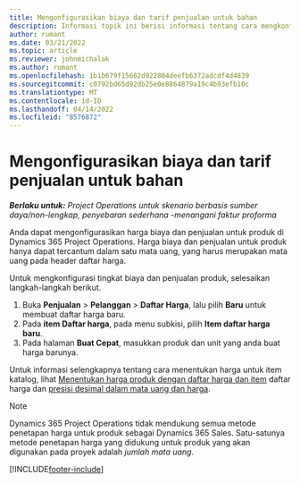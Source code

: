 ```yaml
---
title: Mengonfigurasikan biaya dan tarif penjualan untuk bahan
description: Informasi topik ini berisi informasi tentang cara mengkonfigurasi biaya dan tingkat penjualan untuk bahan yang digunakan pada proyek.
author: rumant
ms.date: 03/21/2022
ms.topic: article
ms.reviewer: johnmichalak
ms.author: rumant
ms.openlocfilehash: 1b1b679f15662d922804deefb6372adcdf4d4839
ms.sourcegitcommit: c0792bd65d92db25e0e8864879a19c4b93efb10c
ms.translationtype: MT
ms.contentlocale: id-ID
ms.lasthandoff: 04/14/2022
ms.locfileid: "8576872"
---
```

# <a name="set-up-cost-and-sales-rates-for-materials"></a>Mengonfigurasikan biaya dan tarif penjualan untuk bahan

_**Berlaku untuk:** Project Operations untuk skenario berbasis sumber daya/non-lengkap, penyebaran sederhana -menangani faktur proforma_

Anda dapat mengonfigurasikan harga biaya dan penjualan untuk produk di Dynamics 365 Project Operations. Harga biaya dan penjualan untuk produk hanya dapat tercantum dalam satu mata uang, yang harus merupakan mata uang pada header daftar harga.

Untuk mengkonfigurasi tingkat biaya dan penjualan produk, selesaikan langkah-langkah berikut. 

1. Buka **Penjualan** > **Pelanggan** > **Daftar Harga**, lalu pilih **Baru** untuk membuat daftar harga baru. 
2. Pada **item Daftar harga**, pada menu subkisi, pilih **Item daftar harga baru**. 
3. Pada halaman **Buat Cepat**, masukkan produk dan unit yang anda buat harga barunya.

Untuk informasi selengkapnya tentang cara menentukan harga untuk item katalog, lihat [Menentukan harga produk dengan daftar harga dan item](/dynamics365/sales/create-price-lists-price-list-items-define-pricing-products) daftar harga dan [presisi desimal dalam mata uang dan harga](/dynamics365/sales/decimal-precision-currency-pricing).
> [!NOTE]
> Dynamics 365 Project Operations tidak mendukung semua metode penetapan harga untuk produk sebagai Dynamics 365 Sales. Satu-satunya metode penetapan harga yang didukung untuk produk yang akan digunakan pada proyek adalah *jumlah mata uang*.


[!INCLUDE[footer-include](../includes/footer-banner.md)]
